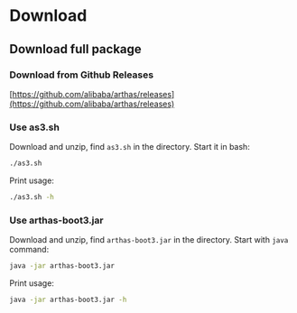 # Download

## Download full package

### Download from Github Releases

[https://github.com/alibaba/arthas/releases](https://github.com/alibaba/arthas/releases)

### Use as3.sh

Download and unzip, find `as3.sh` in the directory. Start it in bash:

```bash
./as3.sh
```

Print usage:

```bash
./as3.sh -h
```

### Use arthas-boot3.jar

Download and unzip, find `arthas-boot3.jar` in the directory. Start with `java` command:

```bash
java -jar arthas-boot3.jar
```

Print usage:

```bash
java -jar arthas-boot3.jar -h
```
